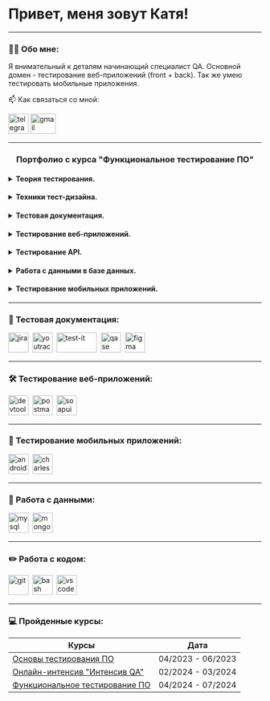 # Привет, меня зовут Катя!

---

### 👨‍💻 Обо мне:

Я внимательный к деталям начинающий специалист QA. Основной домен - тестирование веб-приложений (front + back). Так же умею тестировать мобильные приложения.

📫 Как связаться со мной:
 <div id="badges">
    <a href="https://t.me/belekhovaekaterina13" target="_blank"><img src="https://cdn-icons-png.flaticon.com/512/2111/2111646.png" width="40" height="40" alt="telegram"/></a>
    <a href="mailto:belehova.katya@gmail.com" target="_blank"><img src="https://upload.wikimedia.org/wikipedia/commons/thumb/7/7e/Gmail_icon_%282020%29.svg/512px-Gmail_icon_%282020%29.svg.png" width="50" height="40" alt="gmail"/></a>
  </div>

---
<h3 align="center">
 
 Портфолио с курса "Функциональное тестирование ПО"
</h3>

<h4 align="left">
<details>
 
  <summary>Теория тестирования.</summary>

###### 1. [Определение методов, типов и уровней тестирования для приложения интернет-магазин](https://docs.google.com/spreadsheets/d/1E-xcn_NYq7V88A3c-5XOpjVe7CjhJqG70ybGNQ00lwQ/edit#gid=1647196050)

###### 2. [Анализ требований и макета для приложения интернет-магазин](https://docs.google.com/spreadsheets/d/1QCmGP9aGOT0z693V2VElA9mtgpECUOX7o-4ld5U3dzE/edit?usp=sharing)

</details>
</h4>

<h4 align="left">
<details>
     <summary>Техники тест-дизайна.</summary>

##### 1. [Классы эквивалентности и граничные значения.](https://docs.google.com/spreadsheets/d/1qAngSjFi3TFO17pAKfX4hDp_AJMEUXlSAmMHq1BlKtY/edit#gid=0)

##### 2. [Попарное тестирование.](https://docs.google.com/spreadsheets/d/1uZbIXdin3PTLlNxsiKQlZMK0tppGpH57fuel31DBrVU/edit#gid=0)

##### 3. [Таблица принятия решений.](https://docs.google.com/spreadsheets/d/1Xazjn296LCMmmt_4T6F1S0qLTvUPAeTQF84-FmM_Pz0/edit#gid=0)
</h4> 
</details>  


<h4 align="left">
<details>
     <summary>Тестовая документация.</summary>

 
##### 1. [Чек-лист для тестирования регистрации, авторизации, каталога.](https://docs.google.com/spreadsheets/d/1k9EBt9xaE0xYjjOvE2YZNJHAAUtabW_mUaEpxuJDw9M/edit#gid=0)

##### 2. [Тест-кейсы для тестирования регистрации, авторизации, каталога.](https://app.qase.io/project/G7?author=189&previewMode=side&suite=52)

##### 3. [Test run](https://github.com/Belekhova-Ekaterina/docs_Belekhova/blob/main/Test%20run%2005.05.2024.pdf)

##### 4. [Отчеты о дефектах](https://github.com/Belekhova-Ekaterina/docs_Belekhova/blob/main/%D0%9E%D1%82%D1%87%D0%B5%D1%82%D1%8B%20%D0%BE%20%D0%B4%D0%B5%D1%84%D0%B5%D0%BA%D1%82%D0%B0%D1%85.xlsx)
</h4>  
</details>  


<h4 align="left">
<details>
     <summary>Тестирование веб-приложений.</summary>
   
##### 1. [Тест план.](https://docs.google.com/spreadsheets/d/11ChZKJs05dv0OcD8vQL0WTkn6WpLLh5FrhNQ_4svUNY/edit#gid=0)

##### 2. [Чек-лист для тестирования корзины и оплаты. ](https://docs.google.com/spreadsheets/d/1k9EBt9xaE0xYjjOvE2YZNJHAAUtabW_mUaEpxuJDw9M/edit#gid=1293047033)

##### 3. [Тест-кейсы для тестирвоания корзины и оплаты. ](https://app.qase.io/project/G7?author=189&previewMode=side&suite=172)

##### 4. [Результаты Test Run](https://github.com/Belekhova-Ekaterina/web/blob/main/Test%20run%2019.05.2024.pdf)

##### 5. [Отчет о дефектах](https://github.com/Belekhova-Ekaterina/web/blob/main/%D0%9E%D1%82%D1%87%D0%B5%D1%82%D1%8B%20%D0%BE%20%D0%B4%D0%B5%D1%84%D0%B5%D0%BA%D1%82%D0%B0%D1%85.(web).xlsx)
</h4>  
</details>


<h4 align="left">
<details>
     <summary>Тестирование API.</summary>

###### 1. [Коллекция API запросов.](https://www.postman.com/avionics-astronomer-89653304/workspace/my-workspace/collection/27549873-febf51d8-a842-4887-b3ca-8943ca69fa34?action=share&creator=27549873&active-environment=27549873-452bea83-3fbb-41ad-a9d8-e44256b89b9f)
 
###### 2. [Результат запуска тестов из коллекции.](https://github.com/Belekhova-Ekaterina/api/blob/main/DemoShopping.postman_test_run.json)

###### 3. [Тестирование SOAP сервиса.](https://www.postman.com/avionics-astronomer-89653304/workspace/my-workspace/collection/27549873-474c5b3c-2ac0-4d3f-98e3-ae6ebb610bc9?action=share&creator=27549873&active-environment=27549873-452bea83-3fbb-41ad-a9d8-e44256b89b9f)

###### 4. [Тест-кейсы для тестирования API.](https://github.com/Belekhova-Ekaterina/api/blob/main/API%20Test%20Case.pdf)
</h4>
</details>


<h4 align="left">
<details>
     <summary>Работа с данными в базе данных.</summary>

##### 1. [Работа с SELECT в MySQL](https://docs.google.com/spreadsheets/d/1Jh6f4iBfTgOs8_IoUUZEGOlQOu2uKVekuIfDoGIMG3o/edit#gid=0)

##### 2. [Работа с JOIN в MySQL](https://docs.google.com/spreadsheets/d/1-gg9xrRWh3k1TDe8Oknc_mHUjeeiBqtnmXRmpvwMUBM/edit#gid=0)

##### 3. [ Работа с MongoDB](https://docs.google.com/spreadsheets/d/1LsSuqBl37Z3gsJwbXkYLVpSTgIvc-MLA6_JedlwfwN0/edit#gid=0)

</h4>
</details>

<h4 align="left">
<details>
     <summary>Тестирование мобильных приложений.</summary>

##### 1. [Чек-лист для тестирования мобильного приложения shopping-list ](https://docs.google.com/spreadsheets/d/10Y5M6kecHsre1UiEqeH8EF2xj-wXUtwGev3Wq0SJvSM/edit?gid=0#gid=0)

##### 2. [Тест-кейсы для тестирования мобильного приложения shopping-list ](https://github.com/Belekhova-Ekaterina/mobile/blob/main/QASE%20Mobile%20App%20Testing.pdf)

##### 3. [Результаты test run мобильного приложения shopping-list ](https://github.com/Belekhova-Ekaterina/mobile/blob/main/Express%20run%2019.06.2024%20%D0%B4%D0%BB%D1%8F%20shopping-list.pdf)

##### 4. [Отчеты о дефектах тестировании мобильного приложения shopping-list ](https://docs.google.com/spreadsheets/d/1RoSxGmtLkREikVGpMm3skvSDPgLX9iM89-LKpkxAI_I/edit?usp=sharing)

##### 5. [Отчет по результатам тестирования мобильного приложения shopping-list ](https://docs.google.com/document/d/1meKNsq3y0ZD7qXeRy0vSaZ8cTOE1lgs84BXonqdzwIM/edit?usp=sharing)

##### 6. [Перехват трафика и изменение запросов с помощью Charles Proxy](https://drive.google.com/drive/folders/1RK-rbKvN6uXwRgi3J_bkbJV-zC6yQ7H7)

</h4>
</details>

---


### 📁 Тестовая документация:

<div>
  <img src="https://cdn.jsdelivr.net/gh/devicons/devicon/icons/jira/jira-original.svg" title="jira" alt="jira" width="40" height="40"/>&nbsp
  <img src="https://upload.wikimedia.org/wikipedia/commons/thumb/8/8d/YouTrack_Icon.svg/1024px-YouTrack_Icon.svg.png?20200803082248" title="youtrack" alt="youtrack" width="40" height="40"/>&nbsp
  <img src="https://upload.wikimedia.org/wikipedia/commons/9/99/Test_IT_Logo2.png" title="test-it" alt="test-it" width="80" height="40"/>&nbsp
  <img src="https://luna1.co/eb0187.png" title="qase" alt="qase" width="40" height="40"/>&nbsp
  <img src="https://cdn.jsdelivr.net/gh/devicons/devicon/icons/figma/figma-original.svg" title="figma" alt="figma" width="40" height="40"/>&nbsp
</div>

---

### 🛠 Тестирование веб-приложений:

<div>
  <img src="https://d33wubrfki0l68.cloudfront.net/38b5c953a4667366685d55db55d057c86db1fc54/a0fdc/static/acae6b24d940347661ca901ea07f47c1/chrome-dev-logo-icon.png" title="devtools" alt="devtools" width="40" height="40"/>&nbsp
  <img src="https://seeklogo.com/images/P/postman-logo-0087CA0D15-seeklogo.com.png" title="postman" alt="postman" width="40" height="40"/>&nbsp
  <img src="https://static0.smartbear.co/smartbearbrand/media/images/home/soapui-icon.svg" title="soapui" alt="soapui" width="40" height="40"/>&nbsp
</div>

---

### 📱 Тестирование мобильных приложений:

<div>
  <img src="https://cdn.jsdelivr.net/gh/devicons/devicon/icons/androidstudio/androidstudio-original.svg" title="android-studio" alt="android-studio" width="40" height="40"/>&nbsp
  <img src="https://cdn.icon-icons.com/icons2/3053/PNG/512/charles_proxy_macos_bigsur_icon_190302.png" title="charles-proxy" alt="charles-proxy" width="40" height="40"/>&nbsp
</div>


---

### 💾 Работа с данными:

<div>
  <img src="https://cdn.jsdelivr.net/gh/devicons/devicon/icons/mysql/mysql-original.svg" title="mysql" alt="mysql" width="40" height="40"/>&nbsp
  <img src="https://cdn.jsdelivr.net/gh/devicons/devicon/icons/mongodb/mongodb-original.svg" title="mongodb" alt="mongodb" width="40" height="40"/>&nbsp
</div>

---

### ✏️ Работа с кодом:

<div>
  <img src="https://cdn.jsdelivr.net/gh/devicons/devicon/icons/git/git-original.svg" title="git" alt="git" width="40" height="40"/>&nbsp
  <img src="https://upload.wikimedia.org/wikipedia/commons/thumb/4/4b/Bash_Logo_Colored.svg/1024px-Bash_Logo_Colored.svg.png?20180723054350" title="bash" alt="bash" width="40" height="40"/>&nbsp
  <img src="https://cdn.jsdelivr.net/gh/devicons/devicon/icons/vscode/vscode-original.svg" title="vscode" alt="vscode" width="40" height="40"/>&nbsp
  
</div>

---

### 💻 Пройденные курсы:

| Курсы                                                                                | Дата              |
| -------------------------------------------------------------------------------------| :---------------: | 
|[Основы тестирования ПО](https://sedtest-school.ru/training/)                         | 04/2023 - 06/2023 |
|[Онлайн-интенсив "Интенсив QA"](https://learning-platform.ylab.website/course-info/18)| 02/2024 - 03/2024 |
|[Функциональное тестирование ПО](https://www.rusau.net/qa-from-scratch)               | 04/2024 - 07/2024 |
